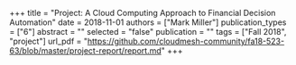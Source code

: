 +++
title = "Project: A Cloud Computing Approach to Financial Decision Automation"
date = 2018-11-01
authors = ["Mark Miller"]
publication_types = ["6"]
abstract = ""
selected = "false"
publication = ""
tags = ["Fall 2018", "project"]
url_pdf = "https://github.com/cloudmesh-community/fa18-523-63/blob/master/project-report/report.md"
+++

